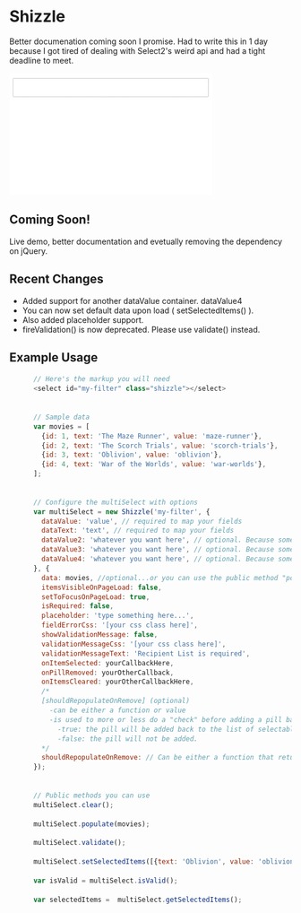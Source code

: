 # Shizzle

Better documenation coming soon I promise. Had to write this in 1 day because I got tired of dealing with Select2's weird api and had a tight deadline to meet.

 ![Alt text](shizzle.gif)

## Coming Soon!
Live demo, better documentation and evetually removing the dependency on jQuery.

## Recent Changes
* Added support for another dataValue container. dataValue4
* You can now set default data upon load ( setSelectedItems() ). 
* Also added placeholder support. 
* fireValidation() is now deprecated. Please use validate() instead.

## Example Usage
```javascript
      // Here's the markup you will need
      <select id="my-filter" class="shizzle"></select>


      // Sample data
      var movies = [
        {id: 1, text: 'The Maze Runner', value: 'maze-runner'}, 
        {id: 2, text: 'The Scorch Trials', value: 'scorch-trials'},
        {id: 3, text: 'Oblivion', value: 'oblivion'},
        {id: 4, text: 'War of the Worlds', value: 'war-worlds'},
      ];


      // Configure the multiSelect with options
      var multiSelect = new Shizzle('my-filter', {
        dataValue: 'value', // required to map your fields
        dataText: 'text', // required to map your fields
        dataValue2: 'whatever you want here', // optional. Because sometimes a guy just needs to pass in some additional data
        dataValue3: 'whatever you want here', // optional. Because sometimes a guy just needs to pass in some additional data
        dataValue4: 'whatever you want here', // optional. Because sometimes a guy just needs to pass in some additional data
      }, {
        data: movies, //optional...or you can use the public method "populate()"
        itemsVisibleOnPageLoad: false,
        setToFocusOnPageLoad: true,
        isRequired: false,
        placeholder: 'type something here...',
        fieldErrorCss: '[your css class here]',
        showValidationMessage: false,
        validationMessageCss: '[your css class here]',
        validationMessageText: 'Recipient List is required',
        onItemSelected: yourCallbackHere,
        onPillRemoved: yourOtherCallback,
        onItemsCleared: yourOtherCallbackHere,
        /* 
        [shouldRepopulateOnRemove] (optional)
          -can be either a function or value
          -is used to more or less do a "check" before adding a pill back to the list of available options
            -true: the pill will be added back to the list of selectable options
            -false: the pill will not be added.
        */
        shouldRepopulateOnRemove: // Can be either a function that returns a bool or just a bool
      });


      // Public methods you can use
      multiSelect.clear();
      
      multiSelect.populate(movies);

      multiSelect.validate();

      multiSelect.setSelectedItems([{text: 'Oblivion', value: 'oblivion', value2: 'scifi'}]);

      var isValid = multiSelect.isValid();

      var selectedItems =  multiSelect.getSelectedItems();
```
